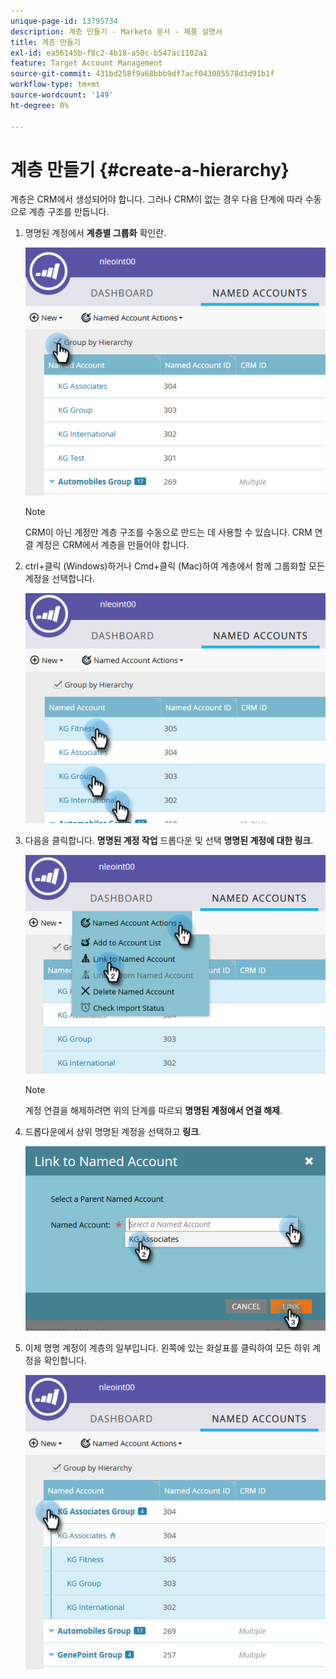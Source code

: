```yaml
---
unique-page-id: 13795734
description: 계층 만들기 - Marketo 문서 - 제품 설명서
title: 계층 만들기
exl-id: ea56145b-f8c2-4b18-a50c-b547ac1102a1
feature: Target Account Management
source-git-commit: 431bd258f9a68bbb9df7acf043085578d3d91b1f
workflow-type: tm+mt
source-wordcount: '149'
ht-degree: 0%

---
```


# 계층 만들기 {#create-a-hierarchy}

계층은 CRM에서 생성되어야 합니다. 그러나 CRM이 없는 경우 다음 단계에 따라 수동으로 계층 구조를 만듭니다.

1. 명명된 계정에서 **계층별 그룹화** 확인란.

   ![](assets/create-a-hierarchy-1.png)

   >[!NOTE]
   >
   >CRM이 아닌 계정만 계층 구조를 수동으로 만드는 데 사용할 수 있습니다. CRM 연결 계정은 CRM에서 계층을 만들어야 합니다.

1. ctrl+클릭 (Windows)하거나 Cmd+클릭 (Mac)하여 계층에서 함께 그룹화할 모든 계정을 선택합니다.

   ![](assets/create-a-hierarchy-2.png)

1. 다음을 클릭합니다. **명명된 계정 작업** 드롭다운 및 선택 **명명된 계정에 대한 링크**.

   ![](assets/create-a-hierarchy-3.png)

   >[!NOTE]
   >
   >계정 연결을 해제하려면 위의 단계를 따르되 **명명된 계정에서 연결 해제**.

1. 드롭다운에서 상위 명명된 계정을 선택하고 **링크**.

   ![](assets/create-a-hierarchy-4.png)

1. 이제 명명 계정이 계층의 일부입니다. 왼쪽에 있는 화살표를 클릭하여 모든 하위 계정을 확인합니다.

   ![](assets/create-a-hierarchy-5.png)
